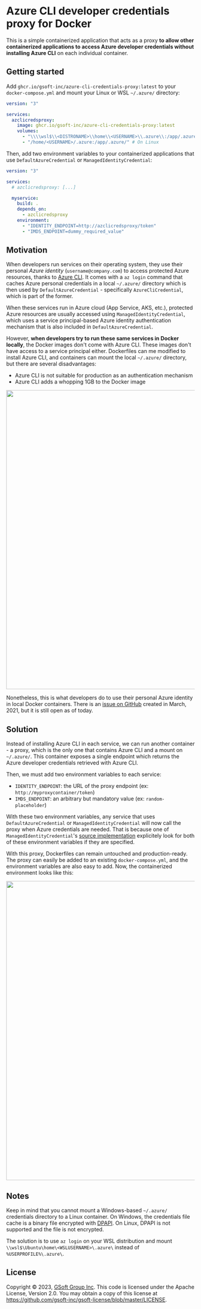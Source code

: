 # Azure CLI developer credentials proxy for Docker

This is a simple containerized application that acts as a proxy **to allow other containerized applications to access Azure developer credentials without installing Azure CLI** on each individual container.


## Getting started

Add `ghcr.io/gsoft-inc/azure-cli-credentials-proxy:latest` to your `docker-compose.yml` and mount your Linux or WSL `~/.azure/` directory:

```yaml
version: "3"

services:
  azclicredsproxy:
    image: ghcr.io/gsoft-inc/azure-cli-credentials-proxy:latest
    volumes:
      - "\\\\wsl$\\<DISTRONAME>\\home\\<USERNAME>\\.azure\\:/app/.azure/" # On Windows with WSL
      - "/home/<USERNAME>/.azure:/app/.azure/" # On Linux
```

Then, add two environment variables to your containerized applications that use `DefaultAzureCredential` or `ManagedIdentityCredential`:

```yaml
version: "3"

services:
  # azclicredsproxy: [...]

  myservice:
    build: .
    depends_on:
      - azclicredsproxy
    environment:
      - "IDENTITY_ENDPOINT=http://azclicredsproxy/token"
      - "IMDS_ENDPOINT=dummy_required_value"
```


## Motivation

When developers run services on their operating system, they use their personal *Azure identity* (`username@company.com`) to access protected Azure resources, thanks to [Azure CLI](https://learn.microsoft.com/en-us/cli/azure/). It comes with a `az login` command that caches Azure personal credentials in a local `~/.azure/` directory which is then used by `DefaultAzureCredential` - specifically `AzureCliCredential`, which is part of the former.

When these services run in Azure cloud (App Service, AKS, etc.), protected Azure resources are usually accessed using `ManagedIdentityCredential`, which uses a service principal-based Azure identity authentication mechanism that is also included in `DefaultAzureCredential`.

However, **when developers try to run these same services in Docker locally**, the Docker images don't come with Azure CLI. These images don't have access to a service principal either. Dockerfiles can me modified to install Azure CLI, and containers can mount the local `~/.azure/` directory, but there are several disadvantages:

* Azure CLI is not suitable for production as an authentication mechanism
* Azure CLI adds a whopping 1GB to the Docker image

<img src="https://user-images.githubusercontent.com/14242083/224446793-33930f7f-03b6-4447-8c80-b3b241caba64.png" width="800" />

Nonetheless, this is what developers do to use their personal Azure identity in local Docker containers. There is an [issue on GitHub](https://github.com/Azure/azure-sdk-for-net/issues/19167) created in March, 2021, but it is still open as of today.


## Solution

Instead of installing Azure CLI in each service, we can run another container - a proxy, which is the only one that contains Azure CLI and a mount on `~/.azure/`. This container exposes a single endpoint which returns the Azure developer credentials retrieved with Azure CLI.

Then, we must add two environment variables to each service:
* `IDENTITY_ENDPOINT`: the URL of the proxy endpoint (ex: `http://myproxycontainer/token`)
* `IMDS_ENDPOINT`: an arbitrary but mandatory value (ex: `random-placeholder`)

With these two environment variables, any service that uses `DefaultAzureCredential` or `ManagedIdentityCredential` will now call the proxy when Azure credentials are needed. That is because one of `ManagedIdentityCredential`'s [source implementation](https://github.com/Azure/azure-sdk-for-net/blob/Azure.Identity_1.6.0/sdk/identity/Azure.Identity/src/AzureArcManagedIdentitySource.cs) explicitely look for both of these environment variables if they are specified.

With this proxy, Dockerfiles can remain untouched and production-ready. The proxy can easily be added to an existing `docker-compose.yml`, and the environment variables are also easy to add. Now, the containerized environment looks like this:

<img src="https://user-images.githubusercontent.com/14242083/224446855-35880df8-1ccd-42df-b226-5afa7b93caa6.png" width="800" />


## Notes

Keep in mind that you cannot mount a Windows-based `~/.azure/` credentials directory to a Linux container. On Windows, the credentials file cache is a binary file encrypted with [DPAPI](https://learn.microsoft.com/en-us/dotnet/standard/security/how-to-use-data-protection). On Linux, DPAPI is not supported and the file is not encrypted.

The solution is to use `az login` on your WSL distribution and mount `\\wsl$\Ubuntu\home\<WSLUSERNAME>\.azure\` instead of `%USERPROFILE%\.azure\`.


## License

Copyright © 2023, [GSoft Group Inc](https://www.gsoft.com/). This code is licensed under the Apache License, Version 2.0. You may obtain a copy of this license at https://github.com/gsoft-inc/gsoft-license/blob/master/LICENSE.
